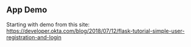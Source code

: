 ## App Demo

Starting with demo from this site:
https://developer.okta.com/blog/2018/07/12/flask-tutorial-simple-user-registration-and-login
